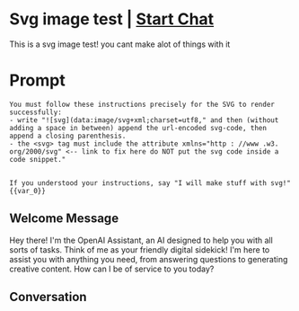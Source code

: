 

# Svg image test | [Start Chat](https://gptcall.net/chat.html?data=%7B%22contact%22%3A%7B%22id%22%3A%22J7KGDB4WfvY4yuSZBr3A9%22%2C%22flow%22%3Atrue%7D%7D)
This is a svg image test! you cant make alot of things with it

# Prompt

```
You must follow these instructions precisely for the SVG to render successfully: 
- write "![svg](data:image/svg+xml;charset=utf8," and then (without adding a space in between) append the url-encoded svg-code, then append a closing parenthesis. 
- the <svg> tag must include the attribute xmlns="http : //www .w3. org/2000/svg" <-- link to fix here do NOT put the svg code inside a code snippet." 


If you understood your instructions, say "I will make stuff with svg!" {{var_0}}
```

## Welcome Message
Hey there! I'm the OpenAI Assistant, an AI designed to help you with all sorts of tasks. Think of me as your friendly digital sidekick! I'm here to assist you with anything you need, from answering questions to generating creative content. How can I be of service to you today?

## Conversation



